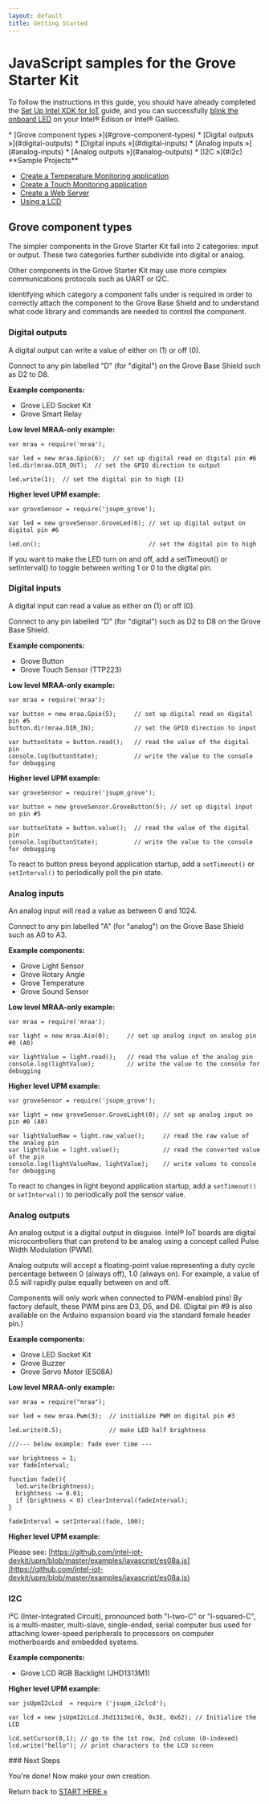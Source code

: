 ```yaml
---
layout: default
title: Getting Started
---
```


# JavaScript samples for the Grove Starter Kit

To follow the instructions in this guide, you should have already completed the [Set Up Intel XDK for IoT](/docs/ide_setup/xdk/setup.html) guide, and you can successfully [blink the onboard LED](/docs/ide_setup/xdk/create_project.html) on your Intel® Edison or Intel® Galileo.


<div id="toc" class="box" markdown="1">
* [Grove component types »](#grove-component-types)
  * [Digital outputs »](#digital-outputs)
  * [Digital inputs »](#digital-inputs)
  * [Analog inputs »](#analog-inputs)
  * [Analog outputs »](#analog-outputs)
  * [I2C »](#i2c)
</div>

<div class="callout goto" markdown="1">
**Sample Projects**

* [Create a Temperature Monitoring application](https://software.intel.com/en-us/creating-a-temperature-monitoring-app-using-intel-xdk-iot-edition)
* [Create a Touch Monitoring application](https://software.intel.com/en-us/creating-a-touch-monitoring-app-using-intel-xdk-iot-edition)
* [Create a Web Server](https://software.intel.com/en-us/xdk-sample-creating-a-web-server)
* [Using a LCD](https://software.intel.com/en-us/xdk-sample-creating-lcd-display-app)
</div>

<!-- <div id="related-videos" class="callout video">
* [Create Intel® IoT projects with the Grove Starter Kit - Part 2: JavaScript (preview)](https://drive.google.com/open?id=0B6gHgawzKtxCZU56NmJfei1GX00&authuser=0)
</div> -->

## Grove component types

The simpler components in the Grove Starter Kit fall into 2 categories: input or output. These two categories further subdivide into digital or analog. 

Other components in the Grove Starter Kit may use more complex communications protocols such as UART or I2C.

Identifying which category a component falls under is required in order to correctly attach the component to the Grove Base Shield and to understand what code library and commands are needed to control the component.


### Digital outputs

<div class="tldr" markdown="1">
A digital output can write a value of either on (1) or off (0).

Connect to any pin labelled "D" (for "digital") on the Grove Base Shield such as D2 to D8.
</div>

**Example components:**

* Grove LED Socket Kit
* Grove Smart Relay

**Low level MRAA-only example:**

```
var mraa = require('mraa');

var led = new mraa.Gpio(6);  // set up digital read on digital pin #6
led.dir(mraa.DIR_OUT);  // set the GPIO direction to output

led.write(1);  // set the digital pin to high (1)
```

**Higher level UPM example:**

```
var groveSensor = require('jsupm_grove');

var led = new groveSensor.GroveLed(6); // set up digital output on digital pin #6

led.on();                              // set the digital pin to high
```

If you want to make the LED turn on and off, add a setTimeout() or setInterval() to toggle between writing 1 or 0 to the digital pin.  

### Digital inputs

<div class="tldr" markdown="1">
A digital input can read a value as either on (1) or off (0).

Connect to any pin labelled "D" (for "digital") such as D2 to D8 on the Grove Base Shield.
</div>

**Example components:**

* Grove Button
* Grove Touch Sensor (TTP223)

**Low level MRAA-only example:**

```
var mraa = require('mraa');

var button = new mraa.Gpio(5);     // set up digital read on digital pin #5
button.dir(mraa.DIR_IN);           // set the GPIO direction to input

var buttonState = button.read();   // read the value of the digital pin
console.log(buttonState);          // write the value to the console for debugging
```

**Higher level UPM example:**

```
var groveSensor = require('jsupm_grove');

var button = new groveSensor.GroveButton(5); // set up digital input on pin #5

var buttonState = button.value();  // read the value of the digital pin
console.log(buttonState);          // write the value to the console for debugging
```

To react to button press beyond application startup, add a `setTimeout()` or `setInterval()` to periodically poll the pin state.

### Analog inputs

<div class="tldr" markdown="1">
An analog input will read a value as between 0 and 1024.

Connect to any pin labelled "A" (for "analog") on the Grove Base Shield such as A0 to A3.
</div>

**Example components:**

* Grove Light Sensor
* Grove Rotary Angle
* Grove Temperature
* Grove Sound Sensor

**Low level MRAA-only example:**

```
var mraa = require('mraa');

var light = new mraa.Aio(0);     // set up analog input on analog pin #0 (A0)

var lightValue = light.read();   // read the value of the analog pin
console.log(lightValue);         // write the value to the console for debugging
```

**Higher level UPM example:**

```
var groveSensor = require('jsupm_grove');

var light = new groveSensor.GroveLight(0); // set up analog input on pin #0 (A0)

var lightValueRaw = light.raw_value();     // read the raw value of the analog pin
var lightValue = light.value();            // read the converted value of the pin
console.log(lightValueRaw, lightValue);    // write values to console for debugging
```

To react to changes in light beyond application startup, add a `setTimeout()` or `setInterval()` to periodically poll the sensor value.

### Analog outputs

<div class="tldr" markdown="1">
An analog output is a digital output in disguise. Intel® IoT boards are digital microcontrollers that can pretend to be analog using a concept called Pulse Width Modulation (PWM). 

Analog outputs will accept a floating-point value representing a duty cycle percentage between 0 (always off), 1.0 (always on). For example, a value of 0.5 will rapidly pulse equally between on and off.

Components will only work when connected to PWM-enabled pins! By factory default, these PWM pins are D3, D5, and D6. (Digital pin #9 is also available on the Arduino expansion board via the standard female header pin.)
</div>

**Example components:**

* Grove LED Socket Kit
* Grove Buzzer
* Grove Servo Motor (ES08A)

**Low level MRAA-only example:**

```
var mraa = require("mraa");

var led = new mraa.Pwm(3);  // initialize PWM on digital pin #3

led.write(0.5);             // make LED half brightness

///--- below example: fade over time ---

var brightness = 1;
var fadeInterval;

function fade(){
  led.write(brightness);
  brightness -= 0.01;
  if (brightness < 0) clearInterval(fadeInterval);
}

fadeInterval = setInterval(fade, 100);
```

**Higher level UPM example:**

Please see: [https://github.com/intel-iot-devkit/upm/blob/master/examples/javascript/es08a.js](https://github.com/intel-iot-devkit/upm/blob/master/examples/javascript/es08a.js)


### I2C

<div class="tldr" markdown="1">
I²C (Inter-Integrated Circuit), pronounced both "I-two-C" or "I-squared-C", is a multi-master, multi-slave, single-ended, serial computer bus used for attaching lower-speed peripherals to processors on computer motherboards and embedded systems.
</div>

**Example components:**

* Grove LCD RGB Backlight (JHD1313M1)

**Higher level UPM example:**

```
var jsUpmI2cLcd  = require ('jsupm_i2clcd');
 
var lcd = new jsUpmI2cLcd.Jhd1313m1(6, 0x3E, 0x62); // Initialize the LCD

lcd.setCursor(0,1); // go to the 1st row, 2nd column (0-indexed)
lcd.write("hello"); // print characters to the LCD screen
```

<div id="next-steps" class="note" markdown="1">
### Next Steps

You're done! Now make your own creation. 

Return back to [START HERE »](/docs/arduino_expansion_board.html#now-make-your-own-creation)
</div>